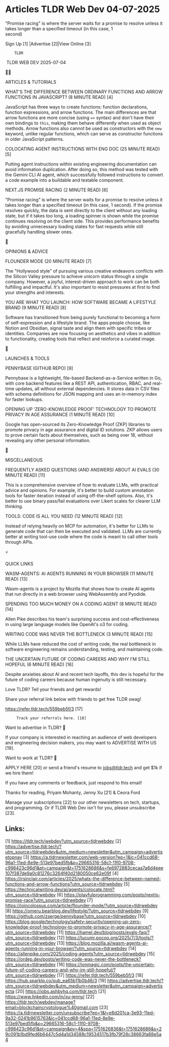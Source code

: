 # Articles TLDR Web Dev 04-07-2025

"Promise racing" is where the server waits for a promise to resolve
unless it takes longer than a specified timeout (in this case, 1
second) ‌ ‌ ‌ ‌ ‌ ‌ ‌ ‌ ‌ ‌ ‌ ‌ ‌ ‌ ‌ ‌ ‌ ‌ ‌ ‌ ‌ ‌ ‌ ‌ ‌ ‌  ‌ ‌ ‌ ‌ ‌ ‌ ‌ ‌ ‌ ‌ ‌ ‌ ‌ ‌ ‌ ‌ ‌ ‌ ‌ ‌ ‌ ‌ ‌ ‌ ‌ ‌ 


 Sign Up [1] |Advertise [2]|View Online [3] 

		TLDR 

 TLDR WEB DEV 2025-07-04

🧑‍💻 

ARTICLES & TUTORIALS

 WHAT'S THE DIFFERENCE BETWEEN ORDINARY FUNCTIONS AND ARROW FUNCTIONS
IN JAVASCRIPT? (8 MINUTE READ) [4] 

 JavaScript has three ways to create functions: function declarations,
function expressions, and arrow functions. The main differences are
that arrow functions are more concise (using `=>` syntax) and don't
have their own bindings to `this`, making them behave differently when
used as object methods. Arrow functions also cannot be used as
constructors with the `new` keyword, unlike regular functions, which
can serve as constructor functions in older JavaScript patterns. 

 COLOCATING AGENT INSTRUCTIONS WITH ENG DOC (25 MINUTE READ) [5] 

 Putting agent instructions within existing engineering documentation
can avoid information duplication. After doing so, this method was
tested with the Gemini CLI AI agent, which successfully followed
instructions to convert a code example into a buildable and testable
component. 

 NEXT.JS PROMISE RACING (2 MINUTE READ) [6] 

 "Promise racing" is where the server waits for a promise to resolve
unless it takes longer than a specified timeout (in this case, 1
second). If the promise resolves quickly, the data is sent directly to
the client without any loading state, but if it takes too long, a
loading spinner is shown while the promise continues resolving on the
client side. This provides performance benefits by avoiding
unnecessary loading states for fast requests while still gracefully
handling slower ones. 

🧠 

OPINIONS & ADVICE

 FLOUNDER MODE (20 MINUTE READ) [7] 

 The "Hollywood style" of pursuing various creative endeavors
conflicts with the Silicon Valley pressure to achieve unicorn status
through a single company. However, a joyful, interest-driven approach
to work can be both fulfilling and impactful. It's also important to
resist pressures at first to find your strengths and interests. 

 YOU ARE WHAT YOU LAUNCH: HOW SOFTWARE BECAME A LIFESTYLE BRAND (9
MINUTE READ) [8] 

 Software has transitioned from being purely functional to becoming a
form of self-expression and a lifestyle brand. The apps people choose,
like Notion and Obsidian, signal taste and align them with specific
tribes or identities. Companies are now focusing on aesthetics and
vibes in addition to functionality, creating tools that reflect and
reinforce a curated image. 

🚀 

LAUNCHES & TOOLS

 PENNYBASE (GITHUB REPO) [9] 

 Pennybase is a lightweight, file-based Backend-as-a-Service written
in Go, with core backend features like a REST API, authentication,
RBAC, and real-time updates, all without external dependencies. It
stores data in CSV files with schema definitions for JSON mapping and
uses an in-memory index for faster lookups. 

 OPENING UP ‘ZERO-KNOWLEDGE PROOF' TECHNOLOGY TO PROMOTE PRIVACY IN
AGE ASSURANCE (1 MINUTE READ) [10] 

 Google has open-sourced its Zero-Knowledge Proof (ZKP) libraries to
promote privacy in age assurance and digital ID solutions. ZKP allows
users to prove certain facts about themselves, such as being over 18,
without revealing any other personal information. 

🎁 

MISCELLANEOUS

 FREQUENTLY ASKED QUESTIONS (AND ANSWERS) ABOUT AI EVALS (30 MINUTE
READ) [11] 

 This is a comprehensive overview of how to evaluate LLMs, with
practical advice and opinions. For example, it's better to build
custom annotation tools for faster iteration instead of using
off-the-shelf options. Also, it's better to use binary pass/fail
evaluations over Likert scales for clearer LLM thinking. 

 TOOLS: CODE IS ALL YOU NEED (12 MINUTE READ) [12] 

 Instead of relying heavily on MCP for automation, it's better for
LLMs to generate code that can then be executed and validated. LLMs
are currently better at writing tool-use code where the code is meant
to call other tools through APIs. 

⚡ 

QUICK LINKS

 WASM-AGENTS: AI AGENTS RUNNING IN YOUR BROWSER (11 MINUTE READ) [13] 

 Wasm-agents is a project by Mozilla that shows how to create AI
agents that run directly in a web browser using WebAssembly and
Pyodide. 

 SPENDING TOO MUCH MONEY ON A CODING AGENT (8 MINUTE READ) [14] 

 Allen Pike describes his team's surprising success and
cost-effectiveness in using large language models like OpenAI's o3 for
coding. 

 WRITING CODE WAS NEVER THE BOTTLENECK (3 MINUTE READ) [15] 

 While LLMs have reduced the cost of writing code, the real bottleneck
in software engineering remains understanding, testing, and
maintaining code. 

 THE UNCERTAIN FUTURE OF CODING CAREERS AND WHY I'M STILL HOPEFUL (6
MINUTE READ) [16] 

 Despite anxieties about AI and recent tech layoffs, this dev is
hopeful for the future of coding careers because human ingenuity is
still necessary. 

Love TLDR? Tell your friends and get rewards!

 Share your referral link below with friends to get free TLDR swag! 

 https://refer.tldr.tech/559beb5f/3 [17] 

		 Track your referrals here. [18] 

Want to advertise in TLDR? 📰

 If your company is interested in reaching an audience of web
developers and engineering decision makers, you may want to ADVERTISE
WITH US [19]. 

Want to work at TLDR? 💼

 APPLY HERE [20] or send a friend's resume to jobs@tldr.tech and get
$1k if we hire them! 

 If you have any comments or feedback, just respond to this email! 

Thanks for reading, 
Priyam Mohanty, Jenny Xu [21] & Ceora Ford 

 Manage your subscriptions [22] to our other newsletters on tech,
startups, and programming. Or if TLDR Web Dev isn't for you, please
unsubscribe [23]. 

 

Links:
------
[1] https://tldr.tech/webdev?utm_source=tldrwebdev
[2] https://advertise.tldr.tech/?utm_source=tldrwebdev&utm_medium=newsletter&utm_campaign=advertisetopnav
[3] https://a.tldrnewsletter.com/web-version?ep=1&lc=041ccd68-96a1-11ed-8e9e-513e97bed5fb&p=29665316-58c1-11f0-9708-c998423c96d1&pt=campaign&t=1751628686&s=fe6972883cecaa7a6d4eee107f387de9a0c81276c3264f40d2180050ce62e09f
[4] https://jrsinclair.com/articles/2025/whats-the-difference-between-named-functions-and-arrow-functions?utm_source=tldrwebdev
[5] https://technicalwriting.dev/ai/agents/colocate.html?utm_source=tldrwebdev
[6] https://playfulprogramming.com/posts/nextjs-promise-race?utm_source=tldrwebdev
[7] https://joincolossus.com/article/flounder-mode/?utm_source=tldrwebdev
[8] https://omeru.bearblog.dev/lifestyle/?utm_source=tldrwebdev
[9] https://github.com/zserge/pennybase?utm_source=tldrwebdev
[10] https://blog.google/technology/safety-security/opening-up-zero-knowledge-proof-technology-to-promote-privacy-in-age-assurance/?utm_source=tldrwebdev
[11] https://hamel.dev/blog/posts/evals-faq/?utm_source=tldrwebdev
[12] https://lucumr.pocoo.org/2025/7/3/tools/?utm_source=tldrwebdev
[13] https://blog.mozilla.ai/wasm-agents-ai-agents-running-in-your-browser/?utm_source=tldrwebdev
[14] https://allenpike.com/2025/coding-agents?utm_source=tldrwebdev
[15] https://ordep.dev/posts/writing-code-was-never-the-bottleneck?utm_source=tldrwebdev
[16] https://jonmagic.com/posts/the-uncertain-future-of-coding-careers-and-why-im-still-hopeful/?utm_source=tldrwebdev
[17] https://refer.tldr.tech/559beb5f/3
[18] https://hub.sparklp.co/sub_ea65b11b0b46/3
[19] https://advertise.tldr.tech/?utm_source=tldrwebdev&utm_medium=newsletter&utm_campaign=advertisecta
[20] https://jobs.ashbyhq.com/tldr.tech
[21] https://www.linkedin.com/in/xu-jenny/
[22] https://tldr.tech/webdev/manage?email=blockchaincryptologue%40gmail.com
[23] https://a.tldrnewsletter.com/unsubscribe?ep=1&l=e8d201ca-3e93-11ed-9a32-0241b9615763&lc=041ccd68-96a1-11ed-8e9e-513e97bed5fb&p=29665316-58c1-11f0-9708-c998423c96d1&pt=campaign&pv=4&spa=1751626836&t=1751628686&s=29c091b1bd9fed6b6447c5d4a1d34588c19534517b3fb79f28c38663fa88e5a4